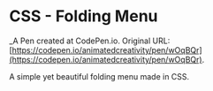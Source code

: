 # CSS - Folding Menu
 _A Pen created at CodePen.io. Original URL: [https://codepen.io/animatedcreativity/pen/wOqBQr](https://codepen.io/animatedcreativity/pen/wOqBQr).

 A simple yet beautiful folding menu made in CSS.